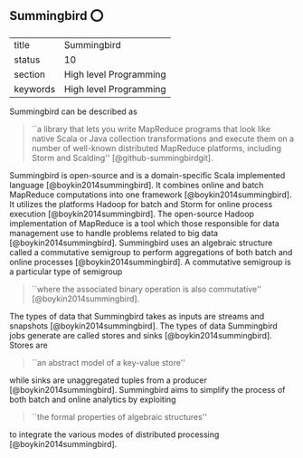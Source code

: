 ## Summingbird :o:


|          |                        |
| -------- | ---------------------- |
| title    | Summingbird            | 
| status   | 10                     |
| section  | High level Programming |
| keywords | High level Programming |


     
Summingbird can be described as

> ``a library that lets you write MapReduce programs that look like
> native Scala or Java collection transformations and execute them on
> a number of well-known distributed MapReduce platforms, including
> Storm and Scalding'' [@github-summingbirdgit].

Summingbird is open-source and is a domain-specific Scala implemented
language [@boykin2014summingbird]. It combines online and batch
MapReduce computations into one framework [@boykin2014summingbird]. It
utilizes the platforms Hadoop for batch and Storm for online process
execution [@boykin2014summingbird]. The open-source Hadoop
implementation of MapReduce is a tool which those responsible for data
management use to handle problems related to big data
[@boykin2014summingbird]. Summingbird uses an algebraic structure
called a commutative semigroup to perform aggregations of both batch
and online processes [@boykin2014summingbird]. A commutative semigroup
is a particular type of semigroup

> ``where the associated binary operation is also commutative''
> [@boykin2014summingbird].

The types of data that Summingbird takes as inputs are streams and
snapshots [@boykin2014summingbird]. The types of data Summingbird jobs
generate are called stores and sinks [@boykin2014summingbird]. Stores
are

> ``an abstract model of a key-value store''

while sinks are unaggregated tuples from a producer
[@boykin2014summingbird]. Summingbird aims to simplify the process of
both batch and online analytics by exploiting

> ``the formal properties of algebraic structures''

to integrate the various modes of distributed processing
[@boykin2014summingbird].


     
